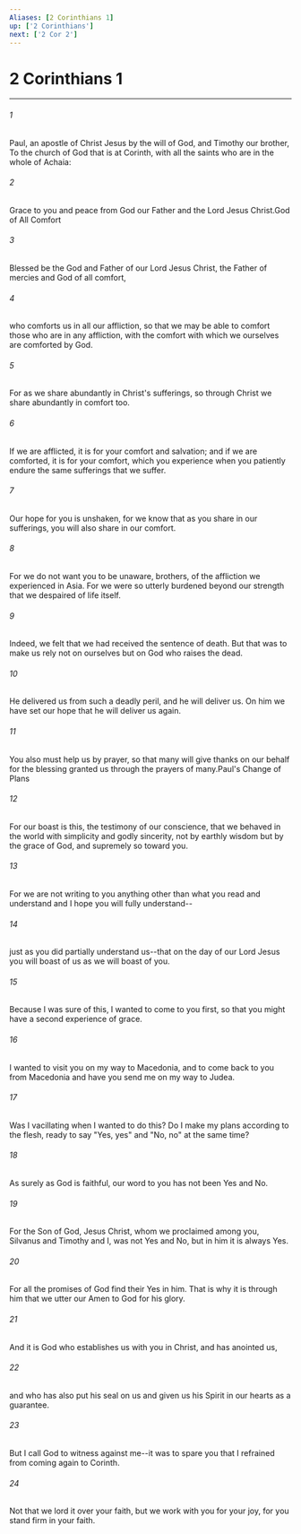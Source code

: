 ```yaml
---
Aliases: [2 Corinthians 1]
up: ['2 Corinthians']
next: ['2 Cor 2']
---
```

# 2 Corinthians 1
***



###### 1 
Paul, an apostle of Christ Jesus by the will of God, and Timothy our brother, To the church of God that is at Corinth, with all the saints who are in the whole of Achaia: 

###### 2 
Grace to you and peace from God our Father and the Lord Jesus Christ.God of All Comfort 

###### 3 
Blessed be the God and Father of our Lord Jesus Christ, the Father of mercies and God of all comfort, 

###### 4 
who comforts us in all our affliction, so that we may be able to comfort those who are in any affliction, with the comfort with which we ourselves are comforted by God. 

###### 5 
For as we share abundantly in Christ's sufferings, so through Christ we share abundantly in comfort too. 

###### 6 
If we are afflicted, it is for your comfort and salvation; and if we are comforted, it is for your comfort, which you experience when you patiently endure the same sufferings that we suffer. 

###### 7 
Our hope for you is unshaken, for we know that as you share in our sufferings, you will also share in our comfort. 

###### 8 
For we do not want you to be unaware, brothers, of the affliction we experienced in Asia. For we were so utterly burdened beyond our strength that we despaired of life itself. 

###### 9 
Indeed, we felt that we had received the sentence of death. But that was to make us rely not on ourselves but on God who raises the dead. 

###### 10 
He delivered us from such a deadly peril, and he will deliver us. On him we have set our hope that he will deliver us again. 

###### 11 
You also must help us by prayer, so that many will give thanks on our behalf for the blessing granted us through the prayers of many.Paul's Change of Plans 

###### 12 
For our boast is this, the testimony of our conscience, that we behaved in the world with simplicity and godly sincerity, not by earthly wisdom but by the grace of God, and supremely so toward you. 

###### 13 
For we are not writing to you anything other than what you read and understand and I hope you will fully understand-- 

###### 14 
just as you did partially understand us--that on the day of our Lord Jesus you will boast of us as we will boast of you. 

###### 15 
Because I was sure of this, I wanted to come to you first, so that you might have a second experience of grace. 

###### 16 
I wanted to visit you on my way to Macedonia, and to come back to you from Macedonia and have you send me on my way to Judea. 

###### 17 
Was I vacillating when I wanted to do this? Do I make my plans according to the flesh, ready to say "Yes, yes" and "No, no" at the same time? 

###### 18 
As surely as God is faithful, our word to you has not been Yes and No. 

###### 19 
For the Son of God, Jesus Christ, whom we proclaimed among you, Silvanus and Timothy and I, was not Yes and No, but in him it is always Yes. 

###### 20 
For all the promises of God find their Yes in him. That is why it is through him that we utter our Amen to God for his glory. 

###### 21 
And it is God who establishes us with you in Christ, and has anointed us, 

###### 22 
and who has also put his seal on us and given us his Spirit in our hearts as a guarantee. 

###### 23 
But I call God to witness against me--it was to spare you that I refrained from coming again to Corinth. 

###### 24 
Not that we lord it over your faith, but we work with you for your joy, for you stand firm in your faith.
